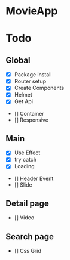 # MovieApp

# Todo

## Global

- [x] Package install
- [x] Router setup
- [x] Create Components
- [x] Helmet
- [x] Get Api
- [] Container
- [] Responsive

## Main

- [x] Use Effect
- [x] try catch
- [x] Loading
- [] Header Event
- [] Slide

## Detail page

- [] Video

## Search page

- [] Css Grid
